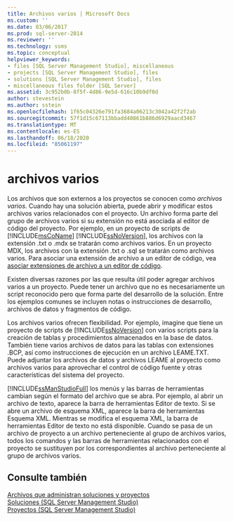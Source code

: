 ```yaml
---
title: Archivos varios | Microsoft Docs
ms.custom: ''
ms.date: 03/06/2017
ms.prod: sql-server-2014
ms.reviewer: ''
ms.technology: ssms
ms.topic: conceptual
helpviewer_keywords:
- files [SQL Server Management Studio], miscellaneous
- projects [SQL Server Management Studio], files
- solutions [SQL Server Management Studio], files
- miscellaneous files folder [SQL Server]
ms.assetid: 3c952b0b-8f5f-4d86-9e5d-616c10b9df0d
author: stevestein
ms.author: sstein
ms.openlocfilehash: 1f65c04326e791fa3684a06213c3042a42f2f2ab
ms.sourcegitcommit: 57f1d15c67113bbadd40861b886d6929aacd3467
ms.translationtype: MT
ms.contentlocale: es-ES
ms.lasthandoff: 06/18/2020
ms.locfileid: "85061197"
---
```

# <a name="miscellaneous-files"></a>archivos varios
  Los archivos que son externos a los proyectos se conocen como *archivos varios*. Cuando hay una solución abierta, puede abrir y modificar estos archivos varios relacionados con el proyecto. Un archivo forma parte del grupo de archivos varios si su extensión no está asociada al editor de código del proyecto. Por ejemplo, en un proyecto de scripts de [!INCLUDE[msCoName](../../includes/msconame-md.md)] [!INCLUDE[ssNoVersion](../../includes/ssnoversion-md.md)], los archivos con la extensión .txt o .mdx se tratarán como archivos varios. En un proyecto MDX, los archivos con la extensión .txt o .sql se tratarán como archivos varios. Para asociar una extensión de archivo a un editor de código, vea [asociar extensiones de archivo a un editor de código](../../relational-databases/scripting/associate-file-extensions-to-a-code-editor.md).  
  
 Existen diversas razones por las que resulta útil poder agregar archivos varios a un proyecto. Puede tener un archivo que no es necesariamente un script reconocido pero que forma parte del desarrollo de la solución. Entre los ejemplos comunes se incluyen notas o instrucciones de desarrollo, archivos de datos y fragmentos de código.  
  
 Los archivos varios ofrecen flexibilidad. Por ejemplo, imagine que tiene un proyecto de scripts de [!INCLUDE[ssNoVersion](../../includes/ssnoversion-md.md)] con varios scripts para la creación de tablas y procedimientos almacenados en la base de datos. También tiene varios archivos de datos para las tablas con extensiones .BCP, así como instrucciones de ejecución en un archivo LEAME.TXT. Puede adjuntar los archivos de datos y archivos LEAME al proyecto como archivos varios para aprovechar el control de código fuente y otras características del sistema del proyecto.  
  
 [!INCLUDE[ssManStudioFull](../../includes/ssmanstudiofull-md.md)] los menús y las barras de herramientas cambian según el formato del archivo que se abra. Por ejemplo, al abrir un archivo de texto, aparece la barra de herramientas Editor de texto. Si se abre un archivo de esquema XML, aparece la barra de herramientas Esquema XML. Mientras se modifica el esquema XML, la barra de herramientas Editor de texto no está disponible. Cuando se pasa de un archivo de proyecto a un archivo perteneciente al grupo de archivos varios, todos los comandos y las barras de herramientas relacionados con el proyecto se sustituyen por los correspondientes al archivo perteneciente al grupo de archivos varios.  
  
## <a name="see-also"></a>Consulte también  
 [Archivos que administran soluciones y proyectos](files-that-manage-solutions-and-projects.md)   
 [Soluciones &#40;SQL Server Management Studio&#41;](solutions-sql-server-management-studio.md)   
 [Proyectos &#40;SQL Server Management Studio&#41;](projects-sql-server-management-studio.md)  
  
  
